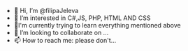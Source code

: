 - 👋 Hi, I’m @filipaJeleva
- 👀 I’m interested in C#,JS, PHP, HTML AND CSS
- 🌱I'm currently trying to learn everything mentioned above
- 💞️ I’m looking to collaborate on ...
- 📫 How to reach me: please don't...

<!---
filipaJeleva/filipaJeleva is a ✨ special ✨ repository because its `README.md` (this file) appears on your GitHub profile.
You can click the Preview link to take a look at your changes.
--->
